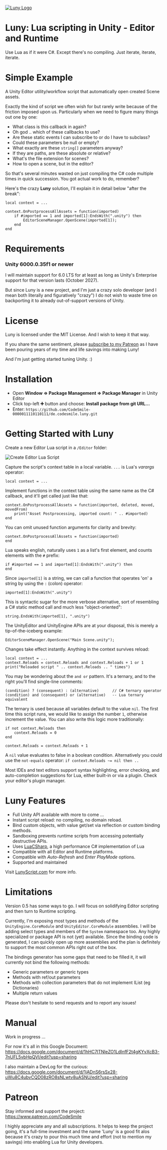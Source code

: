 [![Luny Logo](~Media/LunyLogo.png)](https://lunyscript.com)

# Luny: Lua scripting in Unity - Editor and Runtime

Use Lua as if it were C#. Except there's no compiling. Just iterate, iterate, iterate.

# Simple Example
A Unity Editor utility/workflow script that automatically open created Scene assets. 

Exactly the kind of script we often wish for but rarely write because of the friction imposed upon us. Particularly when we need to figure many things out one by one:

- What class is this callback in again?
- Oh god .. which of these callbacks to use? 
- Are these static events I can subscribe to or do I have to subclass?
- Could these parameters be null or empty?
- What exactly are these `string[]` parameters anyway?
- If they are paths, are these absolute or relative? 
- What's the file extension for scenes?
- How to open a scene, but in the editor?

So that's several minutes wasted on just compiling the C# code multiple times in quick succession. You got actual work to do, remember?

Here's the crazy **Luny** solution, I'll explain it in detail below "after the break":
```
local context = ...

context.OnPostprocessAllAssets = function(imported)
    if #imported == 1 and imported[1]:EndsWith(".unity") then
        EditorSceneManager.OpenScene(imported[1]);
    end
end
```

# Requirements
### Unity 6000.0.35f1 or newer

I will maintain support for 6.0 LTS for at least as long as Unity's Enterprise support for that version lasts (October 2027). 

But since Luny is a new project, and I'm just a crazy solo developer (and I mean both literally and figuratively "crazy") I do not wish to waste time on backporting it to already out-of-support versions of Unity.

# License

Luny is licensed under the MIT License. And I wish to keep it that way. 

If you share the same sentiment, please [subscribe to my Patreon](https://www.patreon.com/CodeSmile) as I have been pouring years of my time and life savings into making Luny!

And I'm just getting started tuning Unity. :)

# Installation

* Open **Window => Package Management => Package Manager** in Unity Editor
* Click top-left **&#10133;** button and choose: **Install package from git URL...**
* Enter: `https://github.com/CodeSmile-0000011110110111/de.codesmile.luny.git`

# Getting Started with Luny

Create a new Editor Lua script in a `/Editor` folder:

![Create Editor Lua Script](~Media/create-editor-lua-script.png)

Capture the script's context table in a local variable. `...` is Lua's _varargs_ operator:
```
local context = ...
```

Implement functions in the context table using the same name as the C# callback, and it'll get called just like that:
```
context.OnPostprocessAllAssets = function(imported, deleted, moved, movedFrom)
    print("Asset Postprocessing, imported count: " .. #imported)
end
```

You can omit unused function arguments for clarity and brevity:
```
context.OnPostprocessAllAssets = function(imported)
end
```

Lua speaks english, naturally uses `1` as a list's first element, and counts elements with the `#` prefix:
```
if #imported == 1 and imported[1]:EndsWith(".unity") then
end
```

Since `imported[1]` is a string, we can call a function that operates 'on' a string by using the `:` (colon) operator:
```
imported[1]:EndsWith(".unity")
```

This is syntactic sugar for the more verbose alternative, sort of resembling a C# static method call and much less "object-oriented":
```
string.EndsWith(imported[1], ".unity")
```

The UnityEditor and UnityEngine APIs are at your disposal, this is merely a tip-of-the-iceberg example:
```
EditorSceneManager.OpenScene("Main Scene.unity");
```

Changes take effect instantly. Anything in the context survives reload:
```
local context = ...
context.Reloads = context.Reloads and context.Reloads + 1 or 1
print("Reloaded script " .. context.Reloads .. " times")
```

You may be wondering about the `and or` pattern. It's a ternary, and to the right you'll find single-line comments:
```
(condition) ? (consequent) : (alternative)      // C# ternary operator
(condition) and (consequent) or (alternative)   -- Lua ternary equivalent
```

The ternary is used because all variables default to the value `nil`. The first time this script runs, we would like to assign the number `1`, otherwise increment the value. You can also write this logic more traditionally:

```
if not context.Reloads then 
    context.Reloads = 0
end

context.Reloads = context.Reloads + 1 
```
A `nil` value evaluates to false in a boolean condition. Alternatively you could use the `not-equals` operator: `if context.Reloads ~= nil then ..`


Most IDEs and text editors support syntax highlighting, error checking, and auto-completion suggestions for Lua, either built-in or via a plugin. Check your editor's plugin manager.

# Luny Features

- Full Unity API available with more to come ...
- Instant script reload: no compiling, no domain reload. 
- Bind custom objects, with value get/set via reflection or custom binding methods.
- Sandboxing prevents runtime scripts from accessing potentially destructive APIs.
- Uses [LuaCSharp](https://github.com/nuskey8/Lua-CSharp), a high performance C# implementation of Lua
- Compatible with all Editor and Runtime platforms.
- Compatible with _Auto-Refresh_ and _Enter PlayMode_ options.
- Supported and maintained

Visit [LunyScript.com](https://lunyscript.com) for more info.

# Limitations

Version 0.5 has some ways to go. I will focus on solidifying Editor scripting and then turn to Runtime scripting.

Currently, I'm exposing most types and methods of the `UnityEngine.CoreModule` and `UnityEditor.CoreModule` assemblies. I will be adding select types and members of the `System` namespace too. Any highly specialized or package API is not (yet) available. Since the binding code is generated, I can quickly open up more assemblies and the plan is definitely to support the most common APIs right out of the box.

The bindings generator has some gaps that need to be filled it, it will currently not bind the following methods:

- Generic parameters or generic types
- Methods with ref/out parameters
- Methods with collection parameters that do not implement IList<T> (eg Dictionaries)
- Multiple return values

Please don't hesitate to send requests and to report any issues!

# Manual

Work in progress ...

For now it's all in this Google Document:
https://docs.google.com/document/d/1hHC7lTNleZO1LdInfF2t4gKYvXcB3-7nUFL5vbHpQVI/edit?usp=sharing

I also maintain a DevLog for the curious:
https://docs.google.com/document/d/1jADnS6rsSx28-uWu8C4ubvCQD08zRO8sNLwtv8uASNU/edit?usp=sharing

# Patreon

Stay informed and support the project: https://www.patreon.com/CodeSmile

I highly appreciate any and all subscriptions. It helps to keep the project going, it's a full-time investment and the name 'Luny' is a good fit alos because it's crazy to pour this much time and effort (not to mention my savings) into enabling Lua for Unity developers.
